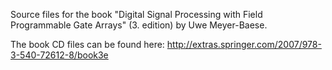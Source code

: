 Source files for the book "Digital Signal Processing with Field Programmable Gate Arrays" (3. edition) by Uwe Meyer-Baese.

The book CD files can be found here: http://extras.springer.com/2007/978-3-540-72612-8/book3e
